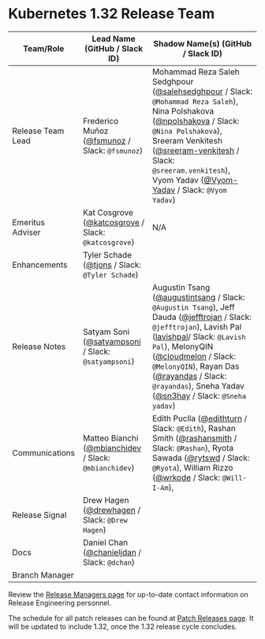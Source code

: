 # Kubernetes 1.32 Release Team

| **Team/Role**     | **Lead Name** (**GitHub / Slack ID**)                                                  | **Shadow Name(s) (GitHub / Slack ID)**                                                                                                                                                                                                                                                                                                                                                                             |
|-------------------|----------------------------------------------------------------------------------------|--------------------------------------------------------------------------------------------------------------------------------------------------------------------------------------------------------------------------------------------------------------------------------------------------------------------------------------------------------------------------------------------------------------------|
| Release Team Lead | Frederico Muñoz ([@fsmunoz](https://github.com/fsmunoz) / Slack: `@fsmunoz`)           | Mohammad Reza Saleh Sedghpour ([@salehsedghpour](https://github.com/salehsedghpour) / Slack: `@Mohammad Reza Saleh`), Nina Polshakova ([@npolshakova](https://github.com/npolshakova) / Slack: `@Nina Polshakova`), Sreeram Venkitesh ([@sreeram-venkitesh](https://github.com/sreeram-venkitesh) / Slack: `@sreeram.venkitesh`), Vyom Yadav ([@Vyom-Yadav](https://github.com/Vyom-Yadav) / Slack: `@Vyom Yadav`) |
| Emeritus Adviser  | Kat Cosgrove ([@katcosgrove](https://github.com/katcosgrove) / Slack: `@katcosgrove`)  | N/A                                                                                                                                                                                                                                                                                                                                                                                                                |
| Enhancements      | Tyler Schade ([@tjons](https://github.com/tjons) / Slack: `@Tyler Schade`)             |                                                                                                                                                                                                                                                                                                                                                                                                                    |
| Release Notes     | Satyam Soni ([@satyampsoni](https://github.com/satyampsoni) / Slack: `@satyampsoni`)   |  Augustin Tsang ([@augustintsang](https://github.com/augustintsang) / Slack: `@Augustin Tsang`), Jeff Dauda ([@jefftrojan](https://github.com/jefftrojan) / Slack: `@jefftrojan`), Lavish Pal ([lavishpal](https://github.com/lavishpal)/ Slack: `@Lavish Pal`), MelonyQIN ([@cloudmelon](https://github.com/cloudmelon) / Slack: `@MelonyQIN`), Rayan Das ([@rayandas](https://github.com/rayandas) / Slack: `@rayandas`), Sneha Yadav ([@sn3hay](https://github.com/sn3hay) / Slack: `@Sneha yadav`)                                                                                                                                                                                                                                                                                                                                                                                                           |
| Communications    | Matteo Bianchi ([@mbianchidev](https://github.com/mbianchidev) / Slack: `@mbianchidev`) |     Edith Puclla ([@edithturn](https://github.com/edithturn) / Slack: `@Edith`), Rashan Smith ([@rashansmith](https://github.com/rashansmith) / Slack: `@Rashan`), Ryota Sawada ([@rytswd](https://github.com/rytswd) / Slack: `@Ryota`), William Rizzo ([@wrkode](https://github.com/wrkode) / Slack: `@Will-I-Am`),                                                                                                                                                                                                                                                                                                                                                                                                                |
| Release Signal    | Drew Hagen ([@drewhagen](https://github.com/drewhagen) / Slack: `@Drew Hagen`)         |                                                                                                                                                                                                                                                                                                                                                                                                                    |
| Docs              | Daniel Chan ([@chanieljdan](https://github.com/chanieljdan) / Slack: `@dchan`)         |                                                                                                                                                                                                                                                                                                                                                                                                                    |
| Branch Manager    |                                                                                        |                                                                                                                                                                                                                                                                                                                                                                                                                    |

Review the [Release Managers page](https://github.com/kubernetes/website/blob/main/content/en/releases/release-managers.md) for up-to-date contact information on Release Engineering personnel.

The schedule for all patch releases can be found at [Patch Releases page](https://github.com/kubernetes/website/blob/main/content/en/releases/patch-releases.md). It will be updated to include 1.32, once the 1.32 release cycle concludes.

